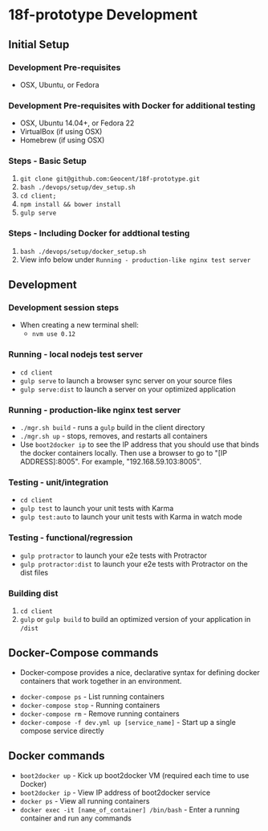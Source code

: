 # 18f-prototype Development

## Initial Setup

### Development Pre-requisites
- OSX, Ubuntu, or Fedora

### Development Pre-requisites with Docker for additional testing
- OSX, Ubuntu 14.04+, or Fedora 22
- VirtualBox (if using OSX)
- Homebrew (if using OSX)

### Steps - Basic Setup
1. `git clone git@github.com:Geocent/18f-prototype.git`
2. `bash ./devops/setup/dev_setup.sh`
3. `cd client;`
4. `npm install && bower install`
5. `gulp serve`

### Steps - Including Docker for addtional testing
1. `bash ./devops/setup/docker_setup.sh`
2. View info below under `Running - production-like nginx test server`

## Development

### Development session steps
- When creating a new terminal shell:
    - `nvm use 0.12`

### Running - local nodejs test server
* `cd client`
* `gulp serve` to launch a browser sync server on your source files
* `gulp serve:dist` to launch a server on your optimized application

### Running - production-like nginx test server
* `./mgr.sh build` - runs a `gulp` build in the client directory
* `./mgr.sh up` - stops, removes, and restarts all containers
* Use `boot2docker ip` to see the IP address that you should use that binds the docker containers locally.  Then use a browser to go to "[IP ADDRESS]:8005".  For example, "192.168.59.103:8005".

### Testing - unit/integration
* `cd client`
* `gulp test` to launch your unit tests with Karma
* `gulp test:auto` to launch your unit tests with Karma in watch mode

### Testing - functional/regression
* `gulp protractor` to launch your e2e tests with Protractor
* `gulp protractor:dist` to launch your e2e tests with Protractor on the dist files

### Building dist 
1. `cd client`
2. `gulp` or `gulp build` to build an optimized version of your application in `/dist`

## Docker-Compose commands
- Docker-compose provides a nice, declarative syntax for defining docker containers that work together in an environment.
* `docker-compose ps` - List running containers 
* `docker-compose stop` -  Running containers 
* `docker-compose rm` - Remove running containers 
* `docker-compose -f dev.yml up [service_name]` - Start up a single compose service directly


## Docker commands
* `boot2docker up` - Kick up boot2docker VM (required each time to use Docker)
* `boot2docker ip` - View IP address of boot2docker service
* `docker ps` - View all running containers
* `docker exec -it [name_of_container] /bin/bash` - Enter a running container and run any commands
